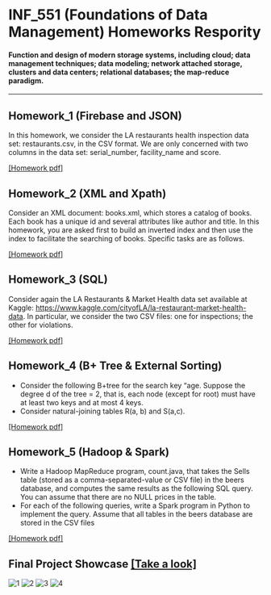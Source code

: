 # INF_551 (Foundations of Data Management) Homeworks Respority

#### Function and design of modern storage systems, including cloud; data management techniques; data modeling; network attached storage, clusters and data centers; relational databases; the map-reduce paradigm.

---
## Homework_1 (Firebase and JSON)
In this homework, we consider the LA restaurants health inspection data set: restaurants.csv, in the CSV format. We are only concerned with two columns in the data set: serial_number, facility_name and score.

<a href="https://github.com/AaronYang2333/INF_551/blob/master/ay_hw_1/pdf/hw1.pdf" target="_blank">[Homework pdf]</a>

## Homework_2 (XML and Xpath)
Consider an XML document: books.xml, which stores a catalog of books. Each book has a unique id and several attributes like author and title. In this homework, you are asked first to build an inverted index and then use the index to facilitate the searching of books. Specific tasks are as follows.

<a href="https://github.com/AaronYang2333/INF_551/blob/master/ay_hw_2/pdf/hw2.pdf" target="_blank">[Homework pdf]</a>

## Homework_3 (SQL)
Consider again the LA Restaurants & Market Health data set available at Kaggle: https://www.kaggle.com/cityofLA/la-restaurant-market-health-data. In particular, we consider the two CSV files: one for inspections; the other for violations.

<a href="https://github.com/AaronYang2333/INF_551/blob/master/ay_hw_3/pdf/hw3.pdf" target="_blank">[Homework pdf]</a>

## Homework_4 (B+ Tree & External Sorting)
- Consider the following B+tree for the search key “age. Suppose the degree d of the tree = 2, that is, each node (except for root) must have at least two keys and at most 4 keys.
- Consider natural-joining tables R(a, b) and S(a,c). 

<a href="https://github.com/AaronYang2333/INF_551/blob/master/ay_hw_4/pdf/hw4.pdf" target="_blank">[Homework pdf]</a>

## Homework_5 (Hadoop & Spark)
- Write a Hadoop MapReduce program, count.java, that takes the Sells table (stored as a comma-separated-value or CSV file) in the beers database, and computes the same results as the following SQL query. You can assume that there are no NULL prices in the table.
- For each of the following queries, write a Spark program in Python to implement the query. Assume that all tables in the beers database are stored in the CSV files

<a href="https://github.com/AaronYang2333/INF_551/blob/master/ay_hw_5/pdf/hw5.pdf" target="_blank">[Homework pdf]</a>

## Final Project Showcase <a href="https://aaronyang2333.github.io/INF_551/final_project/dist/index" target="_blank">[Take a look]</a>

![1](https://user-images.githubusercontent.com/24391143/69748711-d2f0fb00-10fd-11ea-88de-523aab5727bc.png)
![2](https://user-images.githubusercontent.com/24391143/69748712-d3899180-10fd-11ea-95ab-fe2639da47a4.png)
![3](https://user-images.githubusercontent.com/24391143/69748713-d3899180-10fd-11ea-81dc-a1f7cf669018.png)
![4](https://user-images.githubusercontent.com/24391143/69748714-d3899180-10fd-11ea-9d58-1c01e70e1ae0.png)
